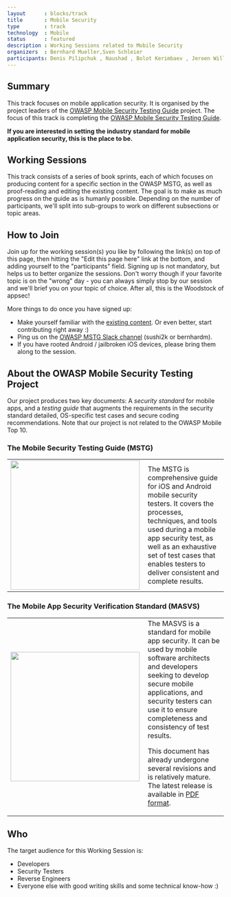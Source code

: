 ```yaml
---
layout      : blocks/track
title       : Mobile Security
type        : track
technology  : Mobile
status      : featured
description : Working Sessions related to Mobile Security
organizers  : Bernhard Mueller,Sven Schleier
participants: Denis Pilipchuk , Naushad , Bolot Kerimbaev , Jeroen Willemsen , Marc Rimbau , Kuai Hinojosa, Ade Yoseman Putra
---
```


## Summary

This track focuses on mobile application security. It is organised by the project leaders of the [OWASP Mobile Security Testing Guide](https://www.owasp.org/index.php/OWASP_Mobile_Security_Testing_Guide) project. The focus of this track is completing the [OWASP Mobile Security Testing Guide](https://github.com/OWASP/owasp-mstg).

**If you are interested in setting the industry standard for mobile application security, this is the place to be.**

## Working Sessions

This track consists of a series of book sprints, each of which focuses on producing content for a specific section in the OWASP MSTG, as well as proof-reading and editing the existing content. The goal is to make as much progress on the guide as is humanly possible. Depending on the number of participants, we'll split into sub-groups to work on different subsections or topic areas. 

## How to Join

Join up for the working session(s) you like by following the link(s) on top of this page, then hitting the "Edit this page here" link at the bottom, and adding yourself to the "participants" field. Signing up is not mandatory, but helps us to better organize the sessions. Don't worry though if your favorite topic is on the "wrong" day - you can always simply stop by our session and we'll brief you on your topic of choice. After all, this is the Woodstock of appsec!

More things to do once you have signed up:

- Make yourself familiar with the [existing content](https://github.com/OWASP/owasp-mstg). Or even better, start contributing right away :)
- Ping us on the [OWASP MSTG Slack channel](https://owasp.slack.com/messages/project-mobile_omtg/details/) (sushi2k or bernhardm).
- If you have rooted Android / jailbroken iOS devices, please bring them along to the session.

## About the OWASP Mobile Security Testing Project

Our project produces two key documents: A *security standard* for mobile apps, and a *testing guide* that augments the requirements in the security standard detailed, OS-specific test cases and secure coding recommendations. Note that our project is not related to the OWASP Mobile Top 10.

### The Mobile Security Testing Guide (MSTG)

<table><tr><td>
<img width="300px"  src="https://www.owasp.org/images/e/e5/Mstg-mini-2.jpg" align="left"/>
</td><td>
The MSTG is comprehensive guide for iOS and Android mobile security testers. It covers the processes, techniques, and tools used during a mobile app security test, as well as an exhaustive set of test cases that enables testers to deliver consistent and complete results.
</td></tr>
</table>

### The Mobile App Security Verification Standard (MASVS)

<table><tr><td>
<img width="300px" src="https://www.owasp.org/images/7/7b/Masvs-sample-mini.jpg" align="left"/>
</td><td>
The MASVS is a standard for mobile app security. It can be used by mobile software architects and developers seeking to develop secure mobile applications, and security testers can use it to ensure completeness and consistency of test results.

This document has already undergone several revisions and is relatively mature. The latest release is available in [PDF format](https://github.com/OWASP/owasp-masvs/releases/download/0.9.3/OWASP_Mobile_AppSec_Verification_Standard_v0.9.3.pdf).

</td></tr>
</table>

## Who

The target audience for this Working Session is:

- Developers
- Security Testers
- Reverse Engineers
- Everyone else with good writing skills and some technical know-how :)

